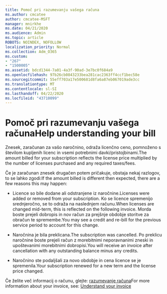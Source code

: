 ```yaml
---
title: Pomoč pri razumevanju vašega računa
ms.author: cmcatee
author: cmcatee-MSFT
manager: mnirkhe
ms.date: 04/21/2020
ms.audience: Admin
ms.topic: article
ROBOTS: NOINDEX, NOFOLLOW
localization_priority: Normal
ms.collection: Adm_O365
ms.custom:
- "267"
- "1500005"
ms.assetid: bdcd1344-7a01-4a3f-90ad-3e7bc0f684a9
ms.openlocfilehash: 97b26cb0843233bea281cac2363ff4ccf1bec58e
ms.sourcegitcommit: 55eff703a17e500681d8fa6a87eb067019ade3cc
ms.translationtype: MT
ms.contentlocale: sl-SI
ms.lasthandoff: 04/22/2020
ms.locfileid: "43710099"
---
```

# <a name="help-understanding-your-bill"></a><span data-ttu-id="f994b-102">Pomoč pri razumevanju vašega računa</span><span class="sxs-lookup"><span data-stu-id="f994b-102">Help understanding your bill</span></span>

<span data-ttu-id="f994b-103">Znesek, zaračunan za vašo naročnino, odraža licenčno ceno, pomnoženo s številom kupljenih licenc in vsemi potrebnimi davki/pristojbinami.</span><span class="sxs-lookup"><span data-stu-id="f994b-103">The amount billed for your subscription reflects the license price multiplied by the number of licenses purchased and any required taxes/fees.</span></span>
  
<span data-ttu-id="f994b-104">Če je zaračunan znesek drugačen potem pričakuje, obstaja nekaj razlogov, to se lahko zgodi:</span><span class="sxs-lookup"><span data-stu-id="f994b-104">If the amount billed is different then expected, there are a few reasons this may happen:</span></span>
  
- <span data-ttu-id="f994b-105">Licence so bile dodane ali odstranjene iz naročnine.</span><span class="sxs-lookup"><span data-stu-id="f994b-105">Licenses were added or removed from your subscription.</span></span> <span data-ttu-id="f994b-106">Ko se licence spremenijo srednjeročno, se to odraža na naslednjem računu.</span><span class="sxs-lookup"><span data-stu-id="f994b-106">When licenses are changed mid-term, this is reflected on the following invoice.</span></span> <span data-ttu-id="f994b-107">Morda boste prejeli dobropis in nov račun za prejšnje obdobje storitve za obračun te spremembe.</span><span class="sxs-lookup"><span data-stu-id="f994b-107">You may see a credit and re-bill for the previous service period to account for this change.</span></span>

- <span data-ttu-id="f994b-108">Naročnina je bila preklicana.</span><span class="sxs-lookup"><span data-stu-id="f994b-108">The subscription was cancelled.</span></span> <span data-ttu-id="f994b-109">Po preklicu naročnine boste prejeli račun z morebitnimi neporavnanimi zneski in upoštevanimi morebitnimi dobropisi.</span><span class="sxs-lookup"><span data-stu-id="f994b-109">You will receive an invoice after cancellation with any outstanding balance minus any credits.</span></span>

- <span data-ttu-id="f994b-110">Naročnino ste podaljšali za novo obdobje in cena licence se je spremenila.</span><span class="sxs-lookup"><span data-stu-id="f994b-110">Your subscription renewed for a new term and the license price changed.</span></span>

<span data-ttu-id="f994b-111">Če želite več informacij o računu, glejte: [razumevanje računa](https://docs.microsoft.com/office365/admin/subscriptions-and-billing/understand-your-invoice)</span><span class="sxs-lookup"><span data-stu-id="f994b-111">For more information about your invoice, see: [Understand your invoice](https://docs.microsoft.com/office365/admin/subscriptions-and-billing/understand-your-invoice)</span></span>